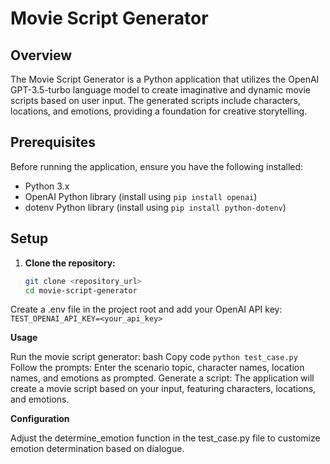 # Movie Script Generator

## Overview

The Movie Script Generator is a Python application that utilizes the OpenAI GPT-3.5-turbo language model to create imaginative and dynamic movie scripts based on user input. The generated scripts include characters, locations, and emotions, providing a foundation for creative storytelling.

## Prerequisites

Before running the application, ensure you have the following installed:

- Python 3.x
- OpenAI Python library (install using `pip install openai`)
- dotenv Python library (install using `pip install python-dotenv`)

## Setup

1. **Clone the repository:**

   ```bash
   git clone <repository_url>
   cd movie-script-generator

Create a .env file in the project root and add your OpenAI API key:
`TEST_OPENAI_API_KEY=<your_api_key>`

**Usage**

Run the movie script generator:
bash
Copy code
`python test_case.py`
Follow the prompts:
Enter the scenario topic, character names, location names, and emotions as prompted.
Generate a script:
The application will create a movie script based on your input, featuring characters, locations, and emotions.

**Configuration**

Adjust the determine_emotion function in the test_case.py file to customize emotion determination based on dialogue.

